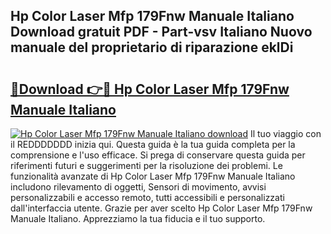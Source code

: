 ## Hp Color Laser Mfp 179Fnw Manuale Italiano Download gratuit PDF - Part-vsv Italiano Nuovo manuale del proprietario di riparazione eklDi

# <h2><a href="http://dfduvt.blite.top/?on=Hp+Color+Laser+Mfp+179Fnw+Manuale+Italiano">🔗Download 👉🔴 Hp Color Laser Mfp 179Fnw Manuale Italiano</a></h2>

[![Hp Color Laser Mfp 179Fnw Manuale Italiano download](https://i.imgur.com/lujVjoI.png)](http://dfduvt.blite.top/?on=Hp+Color+Laser+Mfp+179Fnw+Manuale+Italiano)
Il tuo viaggio con il REDDDDDDD inizia qui. Questa guida è la tua guida completa per la comprensione e l'uso efficace. Si prega di conservare questa guida per riferimenti futuri e suggerimenti per la risoluzione dei problemi. Le funzionalità avanzate di Hp Color Laser Mfp 179Fnw Manuale Italiano includono rilevamento di oggetti, Sensori di movimento, avvisi personalizzabili e accesso remoto, tutti accessibili e personalizzati dall'interfaccia utente. Grazie per aver scelto Hp Color Laser Mfp 179Fnw Manuale Italiano. Apprezziamo la tua fiducia e il tuo supporto.
